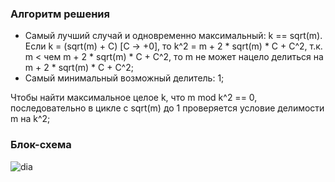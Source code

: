 ### Алгоритм решения

 - Самый лучший случай и одновременно максимальный: k == sqrt(m). Если k = (sqrt(m) + С) [С -> +0], то k^2 = m + 2 * sqrt(m) * C + C^2, т.к. m < чем m + 2 * sqrt(m) * C + C^2, то m не может нацело делиться на m + 2 * sqrt(m) * C + C^2;
 - Самый минимальный возможный делитель: 1;
 
Чтобы найти максимальное целое k, что m mod k^2 == 0, последовательно в цикле с sqrt(m) до 1 проверяется условие делимости m на k^2;

### Блок-схема
![dia](/dia.png)

